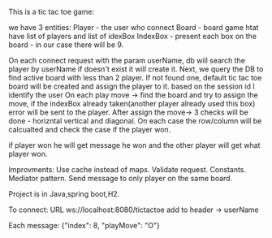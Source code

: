 This is a tic tac toe game:

we have 3 entities:
Player - the user who connect
Board - board game htat have list of players and list of idexBox
IndexBox - present each box on the board - in our case there will be 9.

On each connect request with the param userName, db will search the player by userName if doesn't exist it will create it.
Next, we query the DB to find active board with less than 2 player.
If not found one, default tic tac toe board will be created and assign the player to it.
based on the session id I identify the user
On each play move -> find the board and try to assign the move, if the indexBox already taken(another player already used this box) error will be sent to the player.
After assign the move-> 3 checks will be done - horizntal vertical and diagonal.
On each case the row/column will be calcualted and check the case if the player won.

if player won he will get message he won and the other player will get what player won.

Improvments:
Use cache instead of maps.
Validate request.
Constants.
Mediator pattern.
Send message to only player on the same board.

Project is in Java,spring boot,H2.

To connect:
URL ws://localhost:8080/tictactoe
add to header -> userName

Each message:
{"index": 8, "playMove": "O"}
